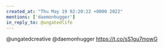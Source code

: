 ```yaml
---
created_at: "Thu May 19 02:20:22 +0000 2022"
mentions: ['daemonhugger']
in_reply_to: @ungatedlife
---
```


@ungatedcreative @daemonhugger https://t.co/sS1gu7mowG